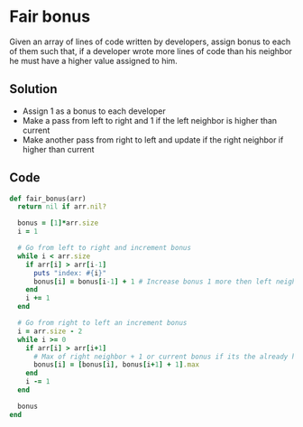 # Fair bonus
Given an array of lines of code written by developers, assign bonus to each of them such that, if a developer wrote more lines of code than his neighbor he must have a higher value assigned to him.

## Solution
- Assign 1 as a bonus to each developer
- Make a pass from left to right and 1 if the left neighbor is higher than current
- Make another pass from right to left and update if the right neighbor if higher than current

## Code
```ruby
def fair_bonus(arr)
  return nil if arr.nil?

  bonus = [1]*arr.size
  i = 1

  # Go from left to right and increment bonus
  while i < arr.size
    if arr[i] > arr[i-1]
      puts "index: #{i}"
      bonus[i] = bonus[i-1] + 1 # Increase bonus 1 more then left neighbor
    end
    i += 1
  end

  # Go from right to left an increment bonus
  i = arr.size - 2
  while i >= 0
    if arr[i] > arr[i+1]
      # Max of right neighbor + 1 or current bonus if its the already higher
      bonus[i] = [bonus[i], bonus[i+1] + 1].max
    end
    i -= 1
  end

  bonus
end
```